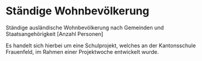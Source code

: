 # Ständige Wohnbevölkerung
Ständige ausländische Wohnbevölkerung nach Gemeinden und Staatsangehörigkeit [Anzahl Personen]

Es handelt sich hierbei um eine Schulprojekt, welches an der Kantonsschule Frauenfeld, im Rahmen einer Projektwoche entwickelt wurde.
